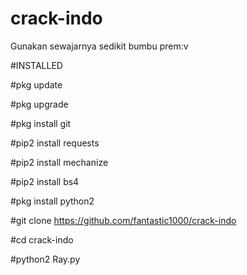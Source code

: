 # crack-indo
Gunakan sewajarnya sedikit bumbu prem:v

#INSTALLED

#pkg update

#pkg upgrade

#pkg install git

#pip2 install requests

#pip2 install mechanize

#pip2 install bs4

#pkg install python2

#git clone https://github.com/fantastic1000/crack-indo

#cd crack-indo

#python2 Ray.py
